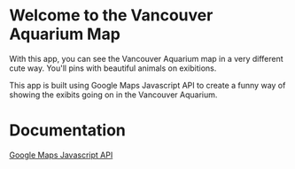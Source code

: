 # Welcome to the Vancouver Aquarium Map

With this app, you can see the Vancouver Aquarium map in a very different cute way. You'll pins with beautiful animals on exibitions.

This app is built using Google Maps Javascript API to create a funny way of showing the exibits going on in the Vancouver Aquarium.

# Documentation

[Google Maps Javascript API](https://developers.google.com/maps/documentation/javascript)
